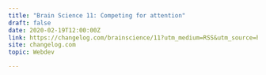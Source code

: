 ```yaml
---
title: "Brain Science 11: Competing for attention"
draft: false
date: 2020-02-19T12:00:00Z
link: https://changelog.com/brainscience/11?utm_medium=RSS&utm_source=hune
site: changelog.com
topic: Webdev  

---
```

